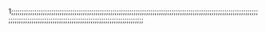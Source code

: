 1;;;;;;;;;;;;;;;;;;;;;;;;;;;;;;;;;;;;;;;;;;;;;;;;;;;;;;;;;;;;;;;;;;;;;;;;;;;;;;;;;;;;;;;;;;;;;;;;;;;;;;;;;;;;;;;;;;;;;;;;;;;;;;;;;;;;;;;;;;;;;;;;;;;;;;;;;;;;;;;;;;;;;;;;;;;;;;;;;;;;;
